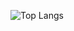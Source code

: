 ![Top Langs](https://github-readme-stats.vercel.app/api/top-langs/?username=s1csty9&layout=compact)
